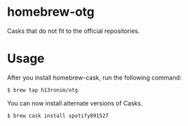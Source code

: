 # homebrew-otg

Casks that do not fit to the official repositories.

# Usage

After you install homebrew-cask, run the following command:

```sh
$ brew tap h13ronim/otg
```

You can now install alternate versions of Casks.

```sh
$ brew cask install spotify091527
```
